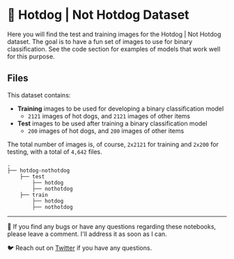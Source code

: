 # 🌭 Hotdog | Not Hotdog Dataset

Here you will find the test and training images for the Hotdog | Not Hotdog dataset. The goal is to have a fun set of images to use for binary classification. See the code section for examples of models that work well for this purpose.

## Files

This dataset contains:

- **Training** images to be used for developing a binary classification model
    - `2121` images of hot dogs, and `2121` images of other items
- **Test** images to be used after training a binary classification model
    - `200` images of hot dogs, and `200` images of other items

The total number of images is, of course, `2x2121` for training and `2x200` for testing, with a total of `4,642` files.

    .
    ├── hotdog-nothotdog 
        ├── test
            ├── hotdog
            ├── nothotdog   
        ├── train
            ├── hotdog
            ├── nothotdog

---

🐞 If you find any bugs or have any questions regarding these notebooks, please leave a comment. I'll address it as soon as I can. 

🐦 Reach out on [Twitter](https://twitter.com/datasith) if you have any questions. 